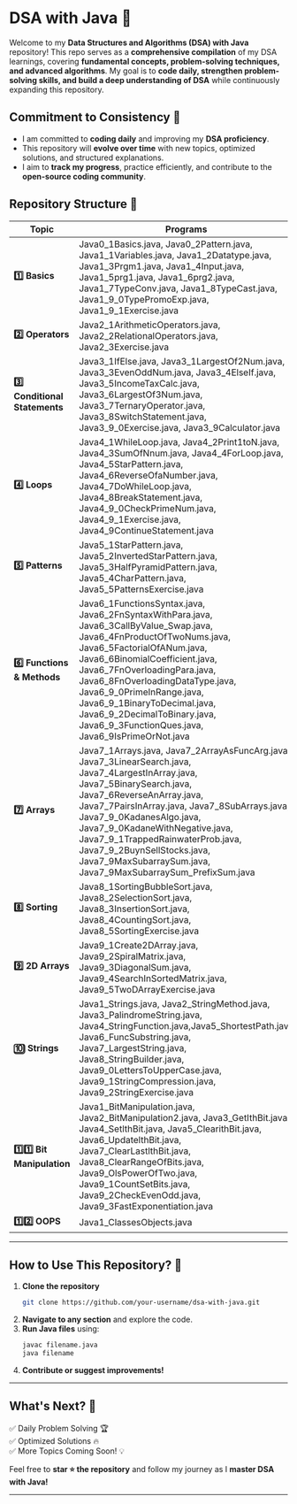 # **DSA with Java 🚀**  

Welcome to my **Data Structures and Algorithms (DSA) with Java** repository! This repo serves as a **comprehensive compilation** of my DSA learnings, covering **fundamental concepts, problem-solving techniques, and advanced algorithms**. My goal is to **code daily, strengthen problem-solving skills, and build a deep understanding of DSA** while continuously expanding this repository.  

## **Commitment to Consistency 📌**  
- I am committed to **coding daily** and improving my **DSA proficiency**.  
- This repository will **evolve over time** with new topics, optimized solutions, and structured explanations.  
- I aim to **track my progress**, practice efficiently, and contribute to the **open-source coding community**.  

## **Repository Structure 📂**  

| **Topic**                 | **Programs** |
|---------------------------|-------------|
| **1️⃣ Basics** | Java0_1Basics.java, Java0_2Pattern.java, Java1_1Variables.java, Java1_2Datatype.java, Java1_3Prgm1.java, Java1_4Input.java, Java1_5prg1.java, Java1_6prg2.java, Java1_7TypeConv.java, Java1_8TypeCast.java, Java1_9_0TypePromoExp.java, Java1_9_1Exercise.java |
| **2️⃣ Operators** | Java2_1ArithmeticOperators.java, Java2_2RelationalOperators.java, Java2_3Exercise.java |
| **3️⃣ Conditional Statements** | Java3_1IfElse.java, Java3_1LargestOf2Num.java, Java3_3EvenOddNum.java, Java3_4ElseIf.java, Java3_5IncomeTaxCalc.java, Java3_6LargestOf3Num.java, Java3_7TernaryOperator.java, Java3_8SwitchStatement.java, Java3_9_0Exercise.java, Java3_9Calculator.java |
| **4️⃣ Loops** | Java4_1WhileLoop.java, Java4_2Print1toN.java, Java4_3SumOfNnum.java, Java4_4ForLoop.java, Java4_5StarPattern.java, Java4_6ReverseOfaNumber.java, Java4_7DoWhileLoop.java, Java4_8BreakStatement.java, Java4_9_0CheckPrimeNum.java, Java4_9_1Exercise.java, Java4_9ContinueStatement.java |
| **5️⃣ Patterns** | Java5_1StarPattern.java, Java5_2InvertedStarPattern.java, Java5_3HalfPyramidPattern.java, Java5_4CharPattern.java, Java5_5PatternsExercise.java |
| **6️⃣ Functions & Methods** | Java6_1FunctionsSyntax.java, Java6_2FnSyntaxWithPara.java, Java6_3CallByValue_Swap.java, Java6_4FnProductOfTwoNums.java, Java6_5FactorialOfANum.java, Java6_6BinomialCoefficient.java, Java6_7FnOverloadingPara.java, Java6_8FnOverloadingDataType.java, Java6_9_0PrimeInRange.java, Java6_9_1BinaryToDecimal.java, Java6_9_2DecimalToBinary.java, Java6_9_3FunctionQues.java, Java6_9IsPrimeOrNot.java |
| **7️⃣ Arrays** | Java7_1Arrays.java, Java7_2ArrayAsFuncArg.java, Java7_3LinearSearch.java, Java7_4LargestInArray.java, Java7_5BinarySearch.java, Java7_6ReverseAnArray.java, Java7_7PairsInArray.java, Java7_8SubArrays.java, Java7_9_0KadanesAlgo.java, Java7_9_0KadaneWithNegative.java, Java7_9_1TrappedRainwaterProb.java, Java7_9_2BuynSellStocks.java, Java7_9MaxSubarraySum.java, Java7_9MaxSubarraySum_PrefixSum.java |
| **8️⃣ Sorting** | Java8_1SortingBubbleSort.java, Java8_2SelectionSort.java, Java8_3InsertionSort.java, Java8_4CountingSort.java, Java8_5SortingExercise.java |
| **9️⃣ 2D Arrays** | Java9_1Create2DArray.java, Java9_2SpiralMatrix.java, Java9_3DiagonalSum.java, Java9_4SearchInSortedMatrix.java, Java9_5TwoDArrayExercise.java |
| **🔟 Strings** | Java1_Strings.java, Java2_StringMethod.java, Java3_PalindromeString.java, Java4_StringFunction.java,Java5_ShortestPath.java Java6_FuncSubstring.java, Java7_LargestString.java, Java8_StringBuilder.java, Java9_0LettersToUpperCase.java, Java9_1StringCompression.java, Java9_2StringExercise.java |
| **1️⃣1️⃣ Bit Manipulation** | Java1_BitManipulation.java, Java2_BitManipulation2.java, Java3_GetIthBit.java, Java4_SetlthBit.java, Java5_ClearithBit.java, Java6_UpdatelthBit.java, Java7_ClearLastlthBit.java, Java8_ClearRangeOfBits.java, Java9_OlsPowerOfTwo.java, Java9_1CountSetBits.java, Java9_2CheckEvenOdd.java, Java9_3FastExponentiation.java |
| **1️⃣2️⃣ OOPS** | Java1_ClassesObjects.java |


---

## **How to Use This Repository? 📖**  
1. **Clone the repository**  
   ```sh
   git clone https://github.com/your-username/dsa-with-java.git
   ```
2. **Navigate to any section** and explore the code.  
3. **Run Java files** using:  
   ```sh
   javac filename.java  
   java filename
   ```
4. **Contribute or suggest improvements!**  

---

## **What's Next? 🚀**  
✅ Daily Problem Solving 🏆  
✅ Optimized Solutions 🔥  
✅ More Topics Coming Soon! 💡  

Feel free to **star ⭐ the repository** and follow my journey as I **master DSA with Java!**  

---
